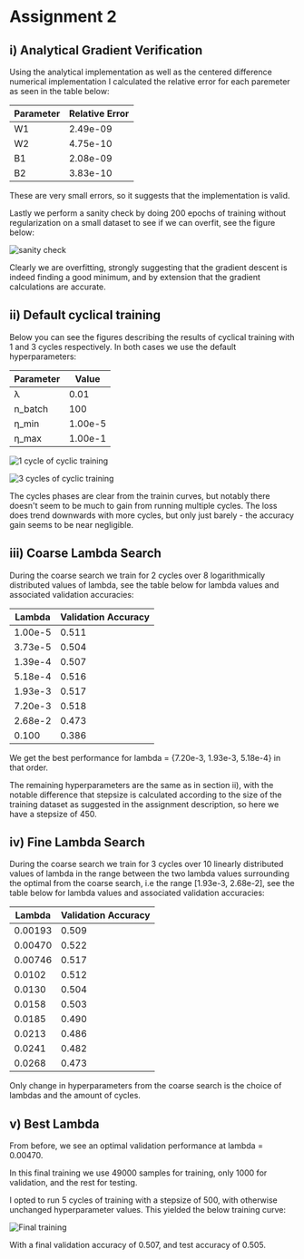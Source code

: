 # Assignment 2

## i) Analytical Gradient Verification

Using the analytical implementation as well as the centered difference numerical implementation I calculated the relative error for each paremeter as seen in the table below:

| Parameter   | Relative Error |
|-------------|----------------|
| W1          | 2.49e-09       |
| W2          | 4.75e-10       |
| B1          | 2.08e-09       |
| B2          | 3.83e-10       |

These are very small errors, so it suggests that the implementation is valid.

Lastly we perform a sanity check by doing 200 epochs of training without regularization on a small dataset to see if we can overfit, see the figure below:

![sanity check](Images/sanitycheck.png)

Clearly we are overfitting, strongly suggesting that the gradient descent is indeed finding a good minimum, and by extension that the gradient calculations are accurate.

## ii) Default cyclical training

Below you can see the figures describing the results of cyclical training with 1 and 3 cycles respectively.
In both cases we use the default hyperparameters:

| Parameter | Value   |
|-----------|---------|
| λ         | 0.01    |
| n_batch   | 100     |
| η_min     | 1.00e-5 |
| η_max     | 1.00e-1 |


![1 cycle of cyclic training](Images/cycle1.png)

![3 cycles of cyclic training](Images/cycle3.png)

The cycles phases are clear from the trainin curves, but notably there doesn't seem to be much to gain from running multiple cycles.
The loss does trend downwards with more cycles, but only just barely - the accuracy gain seems to be near negligible.

## iii) Coarse Lambda Search

During the coarse search we train for 2 cycles over 8 logarithmically distributed values of lambda, see the table below for lambda values and associated validation accuracies:

| Lambda       | Validation Accuracy |
|--------------|---------------------|
| 1.00e-5      | 0.511               |
| 3.73e-5      | 0.504               |
| 1.39e-4      | 0.507               |
| 5.18e-4      | 0.516               |
| 1.93e-3      | 0.517               |
| 7.20e-3      | 0.518               |
| 2.68e-2      | 0.473               |
| 0.100        | 0.386               |


We get the best performance for lambda = {7.20e-3, 1.93e-3, 5.18e-4} in that order.

The remaining hyperparameters are the same as in section ii), with the notable difference that stepsize is calculated according to the size of the training dataset as suggested in the assignment description, so here we have a stepsize of 450.

## iv) Fine Lambda Search

During the coarse search we train for 3 cycles over 10 linearly distributed values of lambda in the range between the two lambda values surrounding the optimal from the coarse search, i.e the range [1.93e-3, 2.68e-2], see the table below for lambda values and associated validation accuracies:

| Lambda   | Validation Accuracy |
|----------|---------------------|
| 0.00193  | 0.509               |
| 0.00470  | 0.522               |
| 0.00746  | 0.517               |
| 0.0102   | 0.512               |
| 0.0130   | 0.504               |
| 0.0158   | 0.503               |
| 0.0185   | 0.490               |
| 0.0213   | 0.486               |
| 0.0241   | 0.482               |
| 0.0268   | 0.473               |

Only change in hyperparameters from the coarse search is the choice of lambdas and the amount of cycles.

## v) Best Lambda

From before, we see an optimal validation performance at lambda = 0.00470.

In this final training we use 49000 samples for training, only 1000 for validation, and the rest for testing.

I opted to run 5 cycles of training with a stepsize of 500, with otherwise unchanged hyperparameter values. This yielded the below training curve:

![Final training](Images/cycle5.png)

With a final validation accuracy of 0.507, and test accuracy of 0.505.